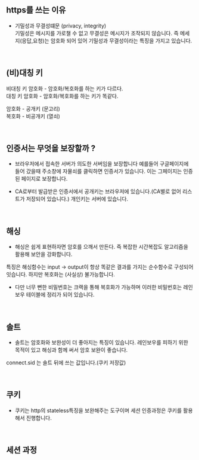 ## https를 쓰는 이유

- 기밀성과 무결성떄문 (privacy, integrity)  
기밀성은 메시지를 가로챌 수 없고 무결성은 메시지가 조작되지 않습니다. 즉 메세지(응답,요청)는 암호화 되어 있어 기밀성과 무결성이라는 특징을 가지고 있습니다.

<br />

## (비)대칭 키

비대칭 키 암호화 - 암호화/복호화를 하는 키가 다르다.  
대칭 키 암호화 - 암호화/복호화를 하는 키가 똑같다.  

암호화 - 공개키 (문고리)  
복호화 - 비공개키 (열쇠)  

<br />

## 인증서는 무엇을 보장할까 ?

- 브라우저에서 접속한 서버가 의도한 서버임을 보장합니다 예를들어 구글페이지에 들어 갔을때 주소창에 자물쇠를 클릭하면 인증서가 있습니다. 이는 그페이지는 인증된 페이지로 보장합니다.  

- CA로부터 발급받은 인증서에서 공개키는 브라우저에 있습니다.(CA별로 없어 리스트가 저장되어 있습니다.) 개인키는 서버에 있습니다.

<br />

## 해싱

- 해싱은 쉽게 표현하자면 암호를 으깨서 만든다. 즉 복잡한 시간복잡도 알고리즘을 활용해 보안을 강화합니다.  

특징은 해싱함수는 input -> output이 항상 똑같은 결과를 가지는 순수함수로 구성되어 잇습니다. 하지만 복호화는 (사실상) 불가능합니다.  

* 다만 너무 뻔한 비밀번호는 크랙을 통해 복호화가 가능하며 이러한 비밀번호는 레인보우 테이블에 정리가 되어 있습니다.

<br />

## 솔트

- 솔트는 암호화와 보완성이 더 좋아지는 특징이 있습니다. 레인보우를 피하기 위한 목적이 있고 해싱과 함께 써서 암호 보완이 좋습니다.  

connect.sid 는 솔트 뒤에 쓰는 값입니다.(쿠키 저장값)

<br />

## 쿠키

- 쿠키는 http의 stateless특징을 보완해주는 도구이며 세션 인증과정은 쿠키를 활용해서 진행합니다.

<br />

## 세션 과정